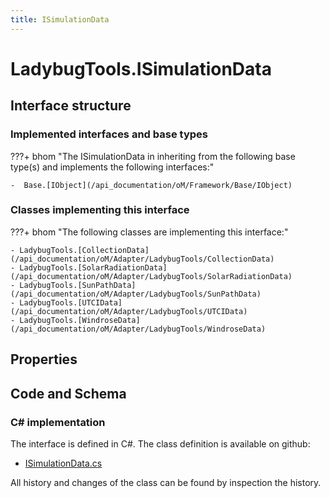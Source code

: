 ```yaml
---
title: ISimulationData
---
```


# LadybugTools.ISimulationData



## Interface structure

### Implemented interfaces and base types

???+ bhom "The ISimulationData in inheriting from the following base type(s) and implements the following interfaces:"

    -  Base.[IObject](/api_documentation/oM/Framework/Base/IObject)


### Classes implementing this interface

???+ bhom "The following classes are implementing this interface:"

    - LadybugTools.[CollectionData](/api_documentation/oM/Adapter/LadybugTools/CollectionData)
    - LadybugTools.[SolarRadiationData](/api_documentation/oM/Adapter/LadybugTools/SolarRadiationData)
    - LadybugTools.[SunPathData](/api_documentation/oM/Adapter/LadybugTools/SunPathData)
    - LadybugTools.[UTCIData](/api_documentation/oM/Adapter/LadybugTools/UTCIData)
    - LadybugTools.[WindroseData](/api_documentation/oM/Adapter/LadybugTools/WindroseData)


## Properties

## Code and Schema

### C# implementation

The interface is defined in C#. The class definition is available on github:

- [ISimulationData.cs](https://github.com/BHoM/LadybugTools_Toolkit/blob/develop/LadybugTools_oM/MetaData/ISimulationData.cs)

All history and changes of the class can be found by inspection the history.
